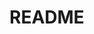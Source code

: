 # README
<!--
## (No)sテーブル
|Column |Type |Options |
|-------|-----|--------|
| | | |

### Association
 -  :(No)s
-->


<!--
(No)s: テーブル内数 --Association先
s: 0 --
s: 0 --
-->